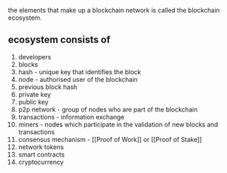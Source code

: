 
the elements that make up a blockchain network is called the blockchain ecosystem. 

## ecosystem consists of
1. developers
2. blocks
3. hash - unique key that identifies the block
4. node - authorised user of the blockchain
5. previous block hash
6. private key
7. public key
8. p2p network - group of nodes who are part of the blockchain
9. transactions - information exchange
10. miners - nodes which participate in the validation of new blocks and transactions
11. consensus mechanism - [[Proof of Work]] or [[Proof of Stake]]
12. network tokens
13. smart contracts
14. cryptocurrency
